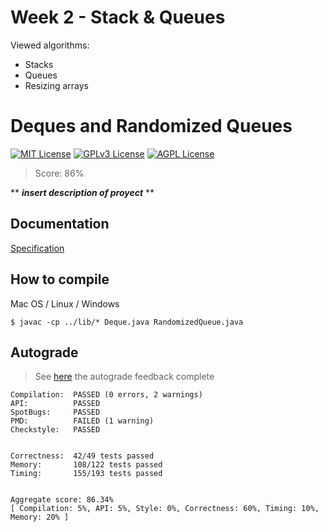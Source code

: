 # Week 2 - Stack & Queues

Viewed algorithms:
- Stacks
- Queues
- Resizing arrays

# Deques and Randomized Queues
[![MIT License](https://img.shields.io/badge/License-MIT-green.svg)](https://choosealicense.com/licenses/mit/)
[![GPLv3 License](https://img.shields.io/badge/License-GPL%20v3-yellow.svg)](https://opensource.org/licenses/)
[![AGPL License](https://img.shields.io/badge/license-AGPL-blue.svg)](http://www.gnu.org/licenses/agpl-3.0)

> Score: 86%

** ***insert description of proyect*** **

## Documentation

[Specification](https://coursera.cs.princeton.edu/algs4/assignments/queues/specification.php)

## How to compile

Mac OS / Linux / Windows

    $ javac -cp ../lib/* Deque.java RandomizedQueue.java
## Autograde
> See [here][1] the autograde feedback complete

    Compilation:  PASSED (0 errors, 2 warnings)
    API:          PASSED
    SpotBugs:     PASSED
    PMD:          FAILED (1 warning)
    Checkstyle:   PASSED


    Correctness:  42/49 tests passed
    Memory:       108/122 tests passed
    Timing:       155/193 tests passed


    Aggregate score: 86.34%
    [ Compilation: 5%, API: 5%, Style: 0%, Correctness: 60%, Timing: 10%, Memory: 20% ]

[1]: https://github.com/LUSEDOU/algorithms_part_i_-_princeton/blob/main/autograders/percolation.md
